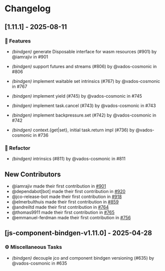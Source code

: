 # Changelog

## [1.11.1] - 2025-08-11

### 🚀 Features

* *(bindgen)* generate Disposable interface for wasm resources (#901) by @iamrajiv in #901

* *(bindgen)* support futures and streams (#806) by @vados-cosmonic in #806

* *(bindgen)* implement waitable set intrinsics (#767) by @vados-cosmonic in #767

* *(bindgen)* implement yield (#745) by @vados-cosmonic in #745

* *(bindgen)* implement task.cancel (#743) by @vados-cosmonic in #743

* *(bindgen)* implement backpressure.set (#742) by @vados-cosmonic in #742

* *(bindgen)* context.{get|set}, initial task.return impl (#736) by @vados-cosmonic in #736


### 🚜 Refactor

* *(bindgen)* intrinsics (#811) by @vados-cosmonic in #811



## New Contributors
* @iamrajiv made their first contribution in [#901](https://github.com/bytecodealliance/jco/pull/901)
* @dependabot[bot] made their first contribution in [#920](https://github.com/bytecodealliance/jco/pull/920)
* @jco-release-bot made their first contribution in [#918](https://github.com/bytecodealliance/jco/pull/918)
* @elmerbulthuis made their first contribution in [#859](https://github.com/bytecodealliance/jco/pull/859)
* @andreiltd made their first contribution in [#764](https://github.com/bytecodealliance/jco/pull/764)
* @thomas9911 made their first contribution in [#765](https://github.com/bytecodealliance/jco/pull/765)
* @emmanuel-ferdman made their first contribution in [#756](https://github.com/bytecodealliance/jco/pull/756)



## [js-component-bindgen-v1.11.0] - 2025-04-28

### ⚙️ Miscellaneous Tasks

* *(bindgen)* decouple jco and component bindgen versioning (#635) by @vados-cosmonic in #635

